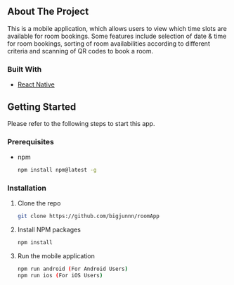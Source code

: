 <!-- ABOUT THE PROJECT -->

## About The Project

This is a mobile application, which allows users to view which time slots are available for room bookings. Some features include selection of date & time for room bookings, sorting of room availabilities according to different criteria and scanning of QR codes to book a room.

### Built With

- [React Native](https://reactnative.dev/)

<!-- GETTING STARTED -->

## Getting Started

Please refer to the following steps to start this app.

### Prerequisites

- npm
  ```sh
  npm install npm@latest -g
  ```

### Installation

1. Clone the repo
   ```sh
   git clone https://github.com/bigjunnn/roomApp
   ```
2. Install NPM packages
   ```sh
   npm install
   ```
3. Run the mobile application
   ```sh
   npm run android (For Android Users)
   npm run ios (For iOS Users)
   ```
